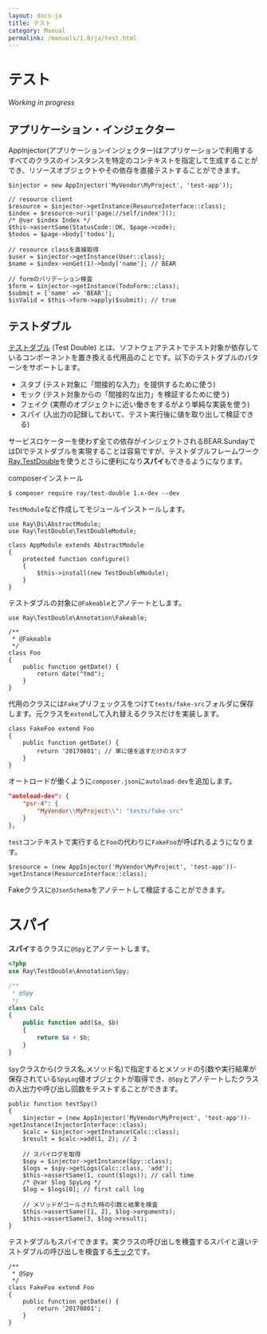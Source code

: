 ```yaml
---
layout: docs-ja
title: テスト
category: Manual
permalink: /manuals/1.0/ja/test.html
---
```


# テスト

*Working in progress*

## アプリケーション・インジェクター

AppInjector(アプリケーションインジェクター)はアプリケーションで利用するすべてのクラスのインスタンスを特定のコンテキストを指定して生成することができ、リソースオブジェクトやその依存を直接テストすることができます。

```php?start_inline
$injector = new AppInjector('MyVendor\MyProject', 'test-app'));

// resource client
$resource = $injector->getInstance(ResourceInterface::class);
$index = $resource->uri('page://self/index')();
/* @var $index Index */
$this->assertSame(StatusCode::OK, $page->code);
$todos = $page->body['todos'];

// resource classを直接取得
$user = $injector->getInstance(User::class);
$name = $index->onGet(1)->body['name']; // BEAR

// formのバリデーション検査
$form = $injector->getInstance(TodoForm::class);
$submit = ['name' => 'BEAR'];
$isValid = $this->form->apply($submit); // true
```

## テストダブル

[テストダブル](https://ja.wikipedia.org/wiki/%E3%83%86%E3%82%B9%E3%83%88%E3%83%80%E3%83%96%E3%83%AB) (Test Double) とは、ソフトウェアテストでテスト対象が依存しているコンポーネントを置き換える代用品のことです。以下のテストダブルのパターンをサポートします。

 * スタブ (テスト対象に「間接的な入力」を提供するために使う)
 * モック (テスト対象からの「間接的な出力」を検証するために使う)
 * フェイク (実際のオブジェクトに近い働きをするがより単純な実装を使う)
 * スパイ (入出力の記録しておいて、テスト実行後に値を取り出して検証できる)

サービスロケーターを使わず全ての依存がインジェクトされるBEAR.SundayではDIでテストダブルを実現することは容易ですが、テストダブルフレームワーク[Ray.TestDouble](https://github.com/ray-di/Ray.TestDouble)を使うとさらに便利になり**スパイ**もできるようになります。

composerインストール

```
$ composer require ray/test-double 1.x-dev --dev
```

`TestModule`など作成してモジュールインストールします。

```php?start_inline
use Ray\Di\AbstractModule;
use Ray\TestDouble\TestDoubleModule;

class AppModule extends AbstractModule
{
    protected function configure()
    {
        $this->install(new TestDoubleModule);
    }
}
```

テストダブルの対象に`@Fakeable`とアノテートとします。

```php?start_inline
use Ray\TestDouble\Annotation\Fakeable;

/**
 * @Fakeable
 */
class Foo
{
    public function getDate() {
        return date("Ymd");
    }
}
```

代用のクラスには`Fake`プリフェックスをつけて`tests/fake-src`フォルダに保存します。元クラスを`extend`して入れ替えるクラスだけを実装します。

```php?start_inline
class FakeFoo extend Foo
{
    public function getDate() {
        return '20170801'; // 単に値を返すだけのスタブ
    }
}
```

オートロードが働くように`composer.json`に`autoload-dev`を追加します。

```json
"autoload-dev": {
    "psr-4": {
        "MyVendor\\MyProject\\": "tests/fake-src"
    }
},
```

`test`コンテキストで実行すると`Foo`の代わりに`FakeFoo`が呼ばれるようになります。

```php?start_inline
$resource = (new AppInjector('MyVendor\MyProject', 'test-app'))->getInstance(ResourceInterface::class);
```
Fakeクラスに`@JsonSchema`をアノテートして検証することができます。

# スパイ

**スパイ**するクラスに`@Spy`とアノテートします。

```php
<?php
use Ray\TestDouble\Annotation\Spy;

/**
 * @Spy
 */
class Calc
{
    public function add($a, $b)
    {
        return $a + $b;
    }
}
```

`Spy`クラスから(クラス名,メソッド名)で指定するとメソッドの引数や実行結果が保存されている`SpyLog`値オブジェクトが取得でき、`@Spy`とアノテートしたクラスの入出力や呼び出し回数をテストすることができます。

```php?start_inline
public function testSpy()
{
    $injector = (new AppInjector('MyVendor\MyProject', 'test-app'))->getInstance(InjectorInterface::class);
    $calc = $injector->getInstance(Calc::class);
    $result = $calc->add(1, 2); // 3

    // スパイログを取得
    $spy = $injector->getInstance(Spy::class);
    $logs = $spy->getLogs(Calc::class, 'add');
    $this->assertSame(1, count($logs)); // call time
    /* @var $log SpyLog */
    $log = $logs[0]; // first call log

    // メソッドがコールされた時の引数と結果を検査
    $this->assertSame([1, 2], $log->arguments);
    $this->assertSame(3, $log->result);
}
```

テストダブルもスパイできます。実クラスの呼び出しを検査するスパイと違いテストダブルの呼び出しを検査する[モック](https://ja.wikipedia.org/wiki/%E3%83%A2%E3%83%83%E3%82%AF%E3%82%AA%E3%83%96%E3%82%B8%E3%82%A7%E3%82%AF%E3%83%88)です。

```php?start_inline
/**
 * @Spy
 */
class FakeFoo extend Foo
{
    public function getDate() {
        return '20170801';
    }
}
```
